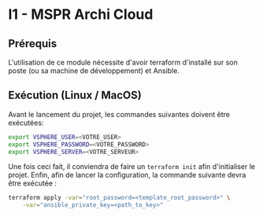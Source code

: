 # I1 - MSPR Archi Cloud

## Prérequis

L'utilisation de ce module nécessite d'avoir terraform d'installé sur son poste (ou sa machine de développement) et Ansible.

## Exécution (Linux / MacOS)
Avant le lancement du projet, les commandes suivantes doivent être exécutées:

```bash
export VSPHERE_USER=<VOTRE_USER>
export VSPHERE_PASSWORD=<VOTRE_PASSWORD>
export VSPHERE_SERVER=<VOTRE_SERVEUR>
```

Une fois ceci fait, il conviendra de faire un `terraform init` afin d'initialiser le projet. Enfin, afin de lancer la configuration, la commande suivante devra être exécutée :

```bash
terraform apply -var="root_password=<template_root_password>" \
    -var="ansible_private_key=<path_to_key>"
```
